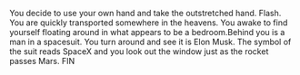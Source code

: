 You decide to use your own hand and take the outstretched hand. Flash. You are quickly transported somewhere in the heavens. You awake to find yourself floating around in what appears to be a bedroom.Behind you is a man in a spacesuit. You turn around and see it is Elon Musk. The symbol of the suit reads SpaceX and you look out the window just as the rocket passes Mars. FIN
